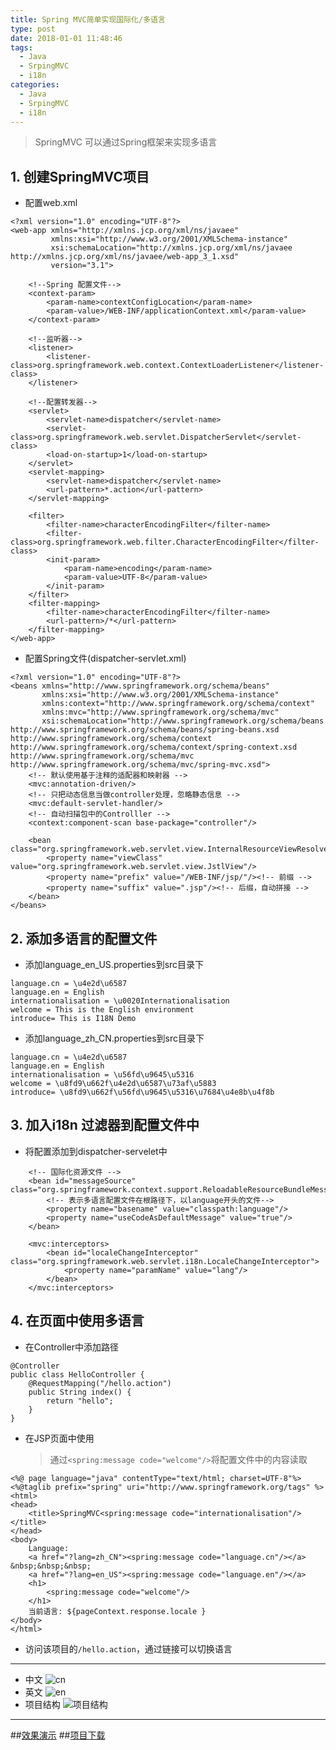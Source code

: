 ```yaml
---
title: Spring MVC简单实现国际化/多语言
type: post
date: 2018-01-01 11:48:46
tags:
  - Java
  - SrpingMVC
  - i18n
categories:
  - Java
  - SrpingMVC
  - i18n
---
```


> SpringMVC 可以通过Spring框架来实现多语言

## 1. 创建SpringMVC项目

- 配置web.xml

```
<?xml version="1.0" encoding="UTF-8"?>
<web-app xmlns="http://xmlns.jcp.org/xml/ns/javaee"
         xmlns:xsi="http://www.w3.org/2001/XMLSchema-instance"
         xsi:schemaLocation="http://xmlns.jcp.org/xml/ns/javaee http://xmlns.jcp.org/xml/ns/javaee/web-app_3_1.xsd"
         version="3.1">

    <!--Spring 配置文件-->
    <context-param>
        <param-name>contextConfigLocation</param-name>
        <param-value>/WEB-INF/applicationContext.xml</param-value>
    </context-param>

    <!--监听器-->
    <listener>
        <listener-class>org.springframework.web.context.ContextLoaderListener</listener-class>
    </listener>

    <!--配置转发器-->
    <servlet>
        <servlet-name>dispatcher</servlet-name>
        <servlet-class>org.springframework.web.servlet.DispatcherServlet</servlet-class>
        <load-on-startup>1</load-on-startup>
    </servlet>
    <servlet-mapping>
        <servlet-name>dispatcher</servlet-name>
        <url-pattern>*.action</url-pattern>
    </servlet-mapping>

    <filter>
        <filter-name>characterEncodingFilter</filter-name>
        <filter-class>org.springframework.web.filter.CharacterEncodingFilter</filter-class>
        <init-param>
            <param-name>encoding</param-name>
            <param-value>UTF-8</param-value>
        </init-param>
    </filter>
    <filter-mapping>
        <filter-name>characterEncodingFilter</filter-name>
        <url-pattern>/*</url-pattern>
    </filter-mapping>
</web-app>
```

- 配置Spring文件(dispatcher-servlet.xml)

```
<?xml version="1.0" encoding="UTF-8"?>
<beans xmlns="http://www.springframework.org/schema/beans"
       xmlns:xsi="http://www.w3.org/2001/XMLSchema-instance"
       xmlns:context="http://www.springframework.org/schema/context"
       xmlns:mvc="http://www.springframework.org/schema/mvc"
       xsi:schemaLocation="http://www.springframework.org/schema/beans http://www.springframework.org/schema/beans/spring-beans.xsd http://www.springframework.org/schema/context http://www.springframework.org/schema/context/spring-context.xsd http://www.springframework.org/schema/mvc http://www.springframework.org/schema/mvc/spring-mvc.xsd">
    <!-- 默认使用基于注释的适配器和映射器 -->
    <mvc:annotation-driven/>
    <!-- 只把动态信息当做controller处理，忽略静态信息 -->
    <mvc:default-servlet-handler/>
    <!-- 自动扫描包中的Controlller -->
    <context:component-scan base-package="controller"/>

    <bean class="org.springframework.web.servlet.view.InternalResourceViewResolver">
        <property name="viewClass" value="org.springframework.web.servlet.view.JstlView"/>
        <property name="prefix" value="/WEB-INF/jsp/"/><!-- 前缀 -->
        <property name="suffix" value=".jsp"/><!-- 后缀，自动拼接 -->
    </bean>
</beans>
```

## 2. 添加多语言的配置文件

- 添加language_en_US.properties到src目录下

```
language.cn = \u4e2d\u6587
language.en = English
internationalisation = \u0020Internationalisation
welcome = This is the English environment
introduce= This is I18N Demo
```

- 添加language_zh_CN.properties到src目录下

```
language.cn = \u4e2d\u6587
language.en = English
internationalisation = \u56fd\u9645\u5316
welcome = \u8fd9\u662f\u4e2d\u6587\u73af\u5883
introduce= \u8fd9\u662f\u56fd\u9645\u5316\u7684\u4e8b\u4f8b
```

## 3. 加入i18n 过滤器到配置文件中

- 将配置添加到dispatcher-servelet中

```
    <!-- 国际化资源文件 -->
    <bean id="messageSource" class="org.springframework.context.support.ReloadableResourceBundleMessageSource">
        <!-- 表示多语言配置文件在根路径下，以language开头的文件-->
        <property name="basename" value="classpath:language"/>
        <property name="useCodeAsDefaultMessage" value="true"/>
    </bean>

    <mvc:interceptors>
        <bean id="localeChangeInterceptor" class="org.springframework.web.servlet.i18n.LocaleChangeInterceptor">
            <property name="paramName" value="lang"/>
        </bean>
    </mvc:interceptors>
```

## 4. 在页面中使用多语言

- 在Controller中添加路径

```
@Controller
public class HelloController {
    @RequestMapping("/hello.action")
    public String index() {
        return "hello";
    }
}
```

- 在JSP页面中使用
  > 通过`<spring:message code="welcome"/>`将配置文件中的内容读取

```
<%@ page language="java" contentType="text/html; charset=UTF-8"%>
<%@taglib prefix="spring" uri="http://www.springframework.org/tags" %>
<html>
<head>
    <title>SpringMVC<spring:message code="internationalisation"/></title>
</head>
<body>
    Language:
    <a href="?lang=zh_CN"><spring:message code="language.cn"/></a> &nbsp;&nbsp;&nbsp;
    <a href="?lang=en_US"><spring:message code="language.en"/></a>
    <h1>
        <spring:message code="welcome"/>
    </h1>
    当前语言: ${pageContext.response.locale }
</body>
</html>
```

- 访问该项目的`/hello.action`，通过链接可以切换语言

---

- 中文
  ![cn](http://img.blog.csdn.net/20170427170202803?watermark/2/text/aHR0cDovL2Jsb2cuY3Nkbi5uZXQvdTAxMzM2MDg1MA==/font/5a6L5L2T/fontsize/400/fill/I0JBQkFCMA==/dissolve/70/gravity/SouthEast)
- 英文
  ![en](http://img.blog.csdn.net/20170427170214553?watermark/2/text/aHR0cDovL2Jsb2cuY3Nkbi5uZXQvdTAxMzM2MDg1MA==/font/5a6L5L2T/fontsize/400/fill/I0JBQkFCMA==/dissolve/70/gravity/SouthEast)
- 项目结构
  ![项目结构](http://img.blog.csdn.net/20170427170229926?watermark/2/text/aHR0cDovL2Jsb2cuY3Nkbi5uZXQvdTAxMzM2MDg1MA==/font/5a6L5L2T/fontsize/400/fill/I0JBQkFCMA==/dissolve/70/gravity/SouthEast)

---

##[效果演示](http://project.hellowood.com.cn:8080/i18n/) ##[项目下载](http://download.csdn.net/detail/u013360850/9827744)
